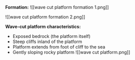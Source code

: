 **Formation:**
![[wave cut platform formation 1.png]]

![[wave cut platform formation 2.png]]

**Wave-cut platform characteristics:**
- Exposed bedrock (the platform itself)
- Steep cliffs inland of the platform
- Platform extends from foot of cliff to the sea
- Gently sloping rocky platform
![[wave cut platform.png]]
